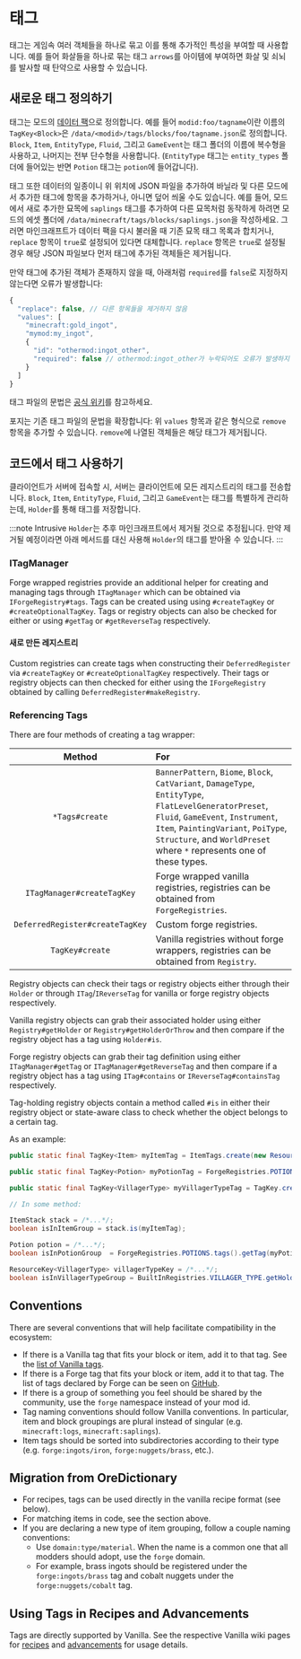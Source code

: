태그
====

태그는 게임속 여러 객체들을 하나로 묶고 이를 통해 추가적인 특성을 부여할 때 사용합니다. 예를 들어 화살들을 하나로 묶는 태그 `arrows`를 아이템에 부여하면 화살 및 쇠뇌를 발사할 때 탄약으로 사용할 수 있습니다.

새로운 태그 정의하기
----------------------------
태그는 모드의 [데이터 팩][datapack]으로 정의합니다. 예를 들어 `modid:foo/tagname`이란 이름의 `TagKey<Block>`은 `/data/<modid>/tags/blocks/foo/tagname.json`로 정의합니다. `Block`, `Item`, `EntityType`, `Fluid`, 그리고 `GameEvent`는 태그 폴더의 이름에 복수형을 사용하고, 나머지는 전부 단수형을 사용합니다. (`EntityType` 태그는 `entity_types` 폴더에 들어있는 반면 `Potion` 태그는 `potion`에 들어갑니다).

태그 또한 데이터의 일종이니 위 위치에 JSON 파일을 추가하여 바닐라 및 다른 모드에서 추가한 태그에 항목을 추가하거나, 아니면 덮어 씌울 수도 있습니다. 예를 들어, 모드에서 새로 추가한 묘목에 `saplings` 태그를 추가하여 다른 묘목처럼 동작하게 하려면 모드의 에셋 폴더에 `/data/minecraft/tags/blocks/saplings.json`을 작성하세요. 그러면 마인크래프트가 데이터 팩을 다시 불러올 때 기존 묘목 태그 목록과 합치거나, `replace` 항목이 `true`로 설정되어 있다면 대체합니다. `replace` 항목은 `true`로 설정될 경우 해당 JSON 파일보다 먼저 태그에 추가된 객체들은 제거됩니다.

만약 태그에 추가된 객체가 존재하지 않을 때, 아래처럼 `required`를 `false`로 지정하지 않는다면 오류가 발생합니다:

```js
{
  "replace": false, // 다른 항목들을 제거하지 않음
  "values": [
    "minecraft:gold_ingot",
    "mymod:my_ingot",
    {
      "id": "othermod:ingot_other",
      "required": false // othermod:ingot_other가 누락되어도 오류가 발생하지 않도록 함.
    }
  ]
}
```

태그 파일의 문법은 [공식 위키][tags]를 참고하세요.

포지는 기존 태그 파일의 문법을 확장합니다: 위 `values` 항목과 같은 형식으로 `remove` 항목을 추가할 수 있습니다. `remove`에 나열된 객체들은 해당 태그가 제거됩니다.

코드에서 태그 사용하기
------------------
클라이언트가 서버에 접속할 시, 서버는 클라이언트에 모든 레지스트리의 태그를 전송합니다. `Block`, `Item`, `EntityType`, `Fluid`, 그리고 `GameEvent`는 태그를 특별하게 관리하는데, `Holder`를 통해 태그를 저장합니다.

:::note
Intrusive `Holder`는 추후 마인크래프트에서 제거될 것으로 추정됩니다. 만약 제거될 예정이라면 아래 메서드를 대신 사용해 `Holder`의 태그를 받아올 수 있습니다.
:::

### ITagManager

Forge wrapped registries provide an additional helper for creating and managing tags through `ITagManager` which can be obtained via `IForgeRegistry#tags`. Tags can be created using using `#createTagKey` or `#createOptionalTagKey`. Tags or registry objects can also be checked for either or using `#getTag` or `#getReverseTag` respectively.

#### 새로 만든 레지스트리

Custom registries can create tags when constructing their `DeferredRegister` via `#createTagKey` or `#createOptionalTagKey` respectively. Their tags or registry objects can then checked for either using the `IForgeRegistry` obtained by calling `DeferredRegister#makeRegistry`.

### Referencing Tags

There are four methods of creating a tag wrapper:

Method                          | For
:---:                           | :---
`*Tags#create`                  | `BannerPattern`, `Biome`, `Block`, `CatVariant`, `DamageType`, `EntityType`, `FlatLevelGeneratorPreset`, `Fluid`, `GameEvent`, `Instrument`, `Item`, `PaintingVariant`, `PoiType`, `Structure`, and `WorldPreset` where `*` represents one of these types.
`ITagManager#createTagKey`      | Forge wrapped vanilla registries, registries can be obtained from `ForgeRegistries`.
`DeferredRegister#createTagKey` | Custom forge registries.
`TagKey#create`                 | Vanilla registries without forge wrappers, registries can be obtained from `Registry`.

Registry objects can check their tags or registry objects either through their `Holder` or through `ITag`/`IReverseTag` for vanilla or forge registry objects respectively.

Vanilla registry objects can grab their associated holder using either `Registry#getHolder` or `Registry#getHolderOrThrow` and then compare if the registry object has a tag using `Holder#is`.

Forge registry objects can grab their tag definition using either `ITagManager#getTag` or `ITagManager#getReverseTag` and then compare if a registry object has a tag using `ITag#contains` or `IReverseTag#containsTag` respectively.

Tag-holding registry objects contain a method called `#is` in either their registry object or state-aware class to check whether the object belongs to a certain tag.

As an example:
```java
public static final TagKey<Item> myItemTag = ItemTags.create(new ResourceLocation("mymod", "myitemgroup"));

public static final TagKey<Potion> myPotionTag = ForgeRegistries.POTIONS.tags().createTagKey(new ResourceLocation("mymod", "mypotiongroup"));

public static final TagKey<VillagerType> myVillagerTypeTag = TagKey.create(Registries.VILLAGER_TYPE, new ResourceLocation("mymod", "myvillagertypegroup"));

// In some method:

ItemStack stack = /*...*/;
boolean isInItemGroup = stack.is(myItemTag);

Potion potion = /*...*/;
boolean isInPotionGroup  = ForgeRegistries.POTIONS.tags().getTag(myPotionTag).contains(potion);

ResourceKey<VillagerType> villagerTypeKey = /*...*/;
boolean isInVillagerTypeGroup = BuiltInRegistries.VILLAGER_TYPE.getHolder(villagerTypeKey).map(holder -> holder.is(myVillagerTypeTag)).orElse(false);
```

Conventions
-----------

There are several conventions that will help facilitate compatibility in the ecosystem:

* If there is a Vanilla tag that fits your block or item, add it to that tag. See the [list of Vanilla tags][taglist].
* If there is a Forge tag that fits your block or item, add it to that tag. The list of tags declared by Forge can be seen on [GitHub][forgetags].
* If there is a group of something you feel should be shared by the community, use the `forge` namespace instead of your mod id.
* Tag naming conventions should follow Vanilla conventions. In particular, item and block groupings are plural instead of singular (e.g. `minecraft:logs`, `minecraft:saplings`).
* Item tags should be sorted into subdirectories according to their type (e.g. `forge:ingots/iron`, `forge:nuggets/brass`, etc.).


Migration from OreDictionary
----------------------------

* For recipes, tags can be used directly in the vanilla recipe format (see below).
* For matching items in code, see the section above.
* If you are declaring a new type of item grouping, follow a couple naming conventions:
  * Use `domain:type/material`. When the name is a common one that all modders should adopt, use the `forge` domain.
  * For example, brass ingots should be registered under the `forge:ingots/brass` tag and cobalt nuggets under the `forge:nuggets/cobalt` tag.


Using Tags in Recipes and Advancements
--------------------------------------

Tags are directly supported by Vanilla. See the respective Vanilla wiki pages for [recipes] and [advancements] for usage details.

[datapack]: ./index.md
[tags]: https://minecraft.wiki/w/Tag#JSON_format
[taglist]: https://minecraft.wiki/w/Tag#List_of_tags
[forgetags]: https://github.com/neoforged/NeoForge/tree/1.20.x/src/generated/resources/data/forge/tags
[recipes]: https://minecraft.wiki/w/Recipe#JSON_format
[advancements]: https://minecraft.wiki/w/Advancement
